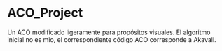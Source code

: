 # ACO_Project
Un ACO modificado ligeramente para propósitos visuales. El algoritmo inicial no es mio, el correspondiente código ACO corresponde a Akavall. 

